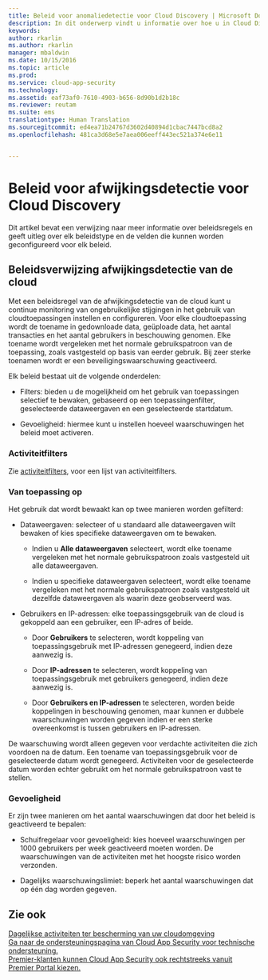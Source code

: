 ```yaml
---
title: Beleid voor anomaliedetectie voor Cloud Discovery | Microsoft Docs
description: In dit onderwerp vindt u informatie over hoe u in Cloud Discovery met beleidsregels voor anomaliedetectie kunt werken.
keywords: 
author: rkarlin
ms.author: rkarlin
manager: mbaldwin
ms.date: 10/15/2016
ms.topic: article
ms.prod: 
ms.service: cloud-app-security
ms.technology: 
ms.assetid: eaf73af0-7610-4903-b656-8d90b1d2b18c
ms.reviewer: reutam
ms.suite: ems
translationtype: Human Translation
ms.sourcegitcommit: ed4ea71b24767d3602d40894d1cbac7447bcd8a2
ms.openlocfilehash: 481ca3d68e5e7aea006eeff443ec521a374e6e11


---
```


# <a name="cloud-discovery-anomaly-detection-policy"></a>Beleid voor afwijkingsdetectie voor Cloud Discovery
Dit artikel bevat een verwijzing naar meer informatie over beleidsregels en geeft uitleg over elk beleidstype en de velden die kunnen worden geconfigureerd voor elk beleid.  
  
## <a name="cloud-discovery-anomaly-detection-policy-reference"></a>Beleidsverwijzing afwijkingsdetectie van de cloud  
Met een beleidsregel van de afwijkingsdetectie van de cloud kunt u continue monitoring van ongebruikelijke stijgingen in het gebruik van cloudtoepassingen instellen en configureren. Voor elke cloudtoepassing wordt de toename in gedownloade data, geüploade data, het aantal transacties en het aantal gebruikers in beschouwing genomen. Elke toename wordt vergeleken met het normale gebruikspatroon van de toepassing, zoals vastgesteld op basis van eerder gebruik. Bij zeer sterke toenamen wordt er een beveiligingswaarschuwing geactiveerd.  
  
Elk beleid bestaat uit de volgende onderdelen:  
  
-   Filters: bieden u de mogelijkheid om het gebruik van toepassingen selectief te bewaken, gebaseerd op een toepassingenfilter, geselecteerde dataweergaven en een geselecteerde startdatum.  
  
-   Gevoeligheid: hiermee kunt u instellen hoeveel waarschuwingen het beleid moet activeren.  
  
### <a name="activity-filters"></a>Activiteitfilters  
Zie [activiteitfilters](activity-filters.md), voor een lijst van activiteitfilters.  
  
### <a name="apply-to"></a>Van toepassing op  
Het gebruik dat wordt bewaakt kan op twee manieren worden gefilterd:  
  
-   Dataweergaven: selecteer of u standaard alle dataweergaven wilt bewaken of kies specifieke dataweergaven om te bewaken.  
  
    -   Indien u **Alle dataweergaven** selecteert, wordt elke toename vergeleken met het normale gebruikspatroon zoals vastgesteld uit alle dataweergaven.  
  
    -   Indien u specifieke dataweergaven selecteert, wordt elke toename vergeleken met het normale gebruikspatroon zoals vastgesteld uit dezelfde dataweergaven als waarin deze geobserveerd was.  
  
-   Gebruikers en IP-adressen: elke toepassingsgebruik van de cloud is gekoppeld aan een gebruiker, een IP-adres of beide.  
  
    -   Door **Gebruikers** te selecteren, wordt koppeling van toepassingsgebruik met IP-adressen genegeerd, indien deze aanwezig is.  
  
    -   Door **IP-adressen** te selecteren, wordt koppeling van toepassingsgebruik met gebruikers genegeerd, indien deze aanwezig is.  
  
    -   Door **Gebruikers en IP-adressen** te selecteren, worden beide koppelingen in beschouwing genomen, maar kunnen er dubbele waarschuwingen worden gegeven indien er een sterke overeenkomst is tussen gebruikers en IP-adressen.  
  
De waarschuwing wordt alleen gegeven voor verdachte activiteiten die zich voordoen na de datum. Een toename van toepassingsgebruik voor de geselecteerde datum wordt genegeerd. Activiteiten voor de geselecteerde datum worden echter gebruikt om het normale gebruikspatroon vast te stellen.  
  
### <a name="sensitivity"></a>Gevoeligheid  
Er zijn twee manieren om het aantal waarschuwingen dat door het beleid is geactiveerd te bepalen:  
  
-   Schuifregelaar voor gevoeligheid: kies hoeveel waarschuwingen per 1000 gebruikers per week geactiveerd moeten worden. De waarschuwingen van de activiteiten met het hoogste risico worden verzonden.  
  
-   Dagelijks waarschuwingslimiet: beperk het aantal waarschuwingen dat op één dag worden gegeven.  
  
## <a name="see-also"></a>Zie ook  
[Dagelijkse activiteiten ter bescherming van uw cloudomgeving](daily-activities-to-protect-your-cloud-environment.md)   
[Ga naar de ondersteuningspagina van Cloud App Security voor technische ondersteuning.](http://support.microsoft.com/oas/default.aspx?prid=16031)   
[Premier-klanten kunnen Cloud App Security ook rechtstreeks vanuit Premier Portal kiezen.](https://premier.microsoft.com/)  
  
  


<!--HONumber=Oct16_HO4-->


